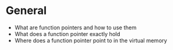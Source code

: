 # General
* What are function pointers and how to use them
* What does a function pointer exactly hold
* Where does a function pointer point to in the virtual memory
